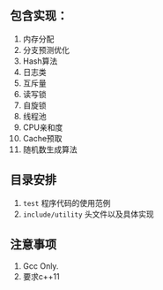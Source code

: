 ## 包含实现：
1. 内存分配
2. 分支预测优化
3. Hash算法
4. 日志类
5. 互斥量
6. 读写锁
7. 自旋锁
8. 线程池
9. CPU亲和度
10. Cache预取
11. 随机数生成算法

## 目录安排
1. ```test```              程序代码的使用范例
2. ```include/utility```   头文件以及具体实现

## 注意事项
1. Gcc Only.
2. 要求c++11